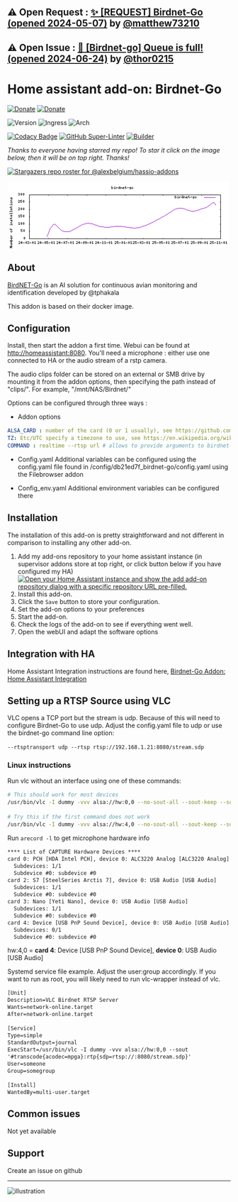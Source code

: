 ## &#9888; Open Request : [✨ [REQUEST] Birdnet-Go (opened 2024-05-07)](https://github.com/alexbelgium/hassio-addons/issues/1385) by [@matthew73210](https://github.com/matthew73210)
## &#9888; Open Issue : [🐛 [Birdnet-go] Queue is full! (opened 2024-06-24)](https://github.com/alexbelgium/hassio-addons/issues/1449) by [@thor0215](https://github.com/thor0215)
# Home assistant add-on: Birdnet-Go

[![Donate][donation-badge]](https://www.buymeacoffee.com/alexbelgium)
[![Donate][paypal-badge]](https://www.paypal.com/donate/?hosted_button_id=DZFULJZTP3UQA)

![Version](https://img.shields.io/badge/dynamic/json?label=Version&query=%24.version&url=https%3A%2F%2Fraw.githubusercontent.com%2Falexbelgium%2Fhassio-addons%2Fmaster%2Fbirdnet-go%2Fconfig.json)
![Ingress](https://img.shields.io/badge/dynamic/json?label=Ingress&query=%24.ingress&url=https%3A%2F%2Fraw.githubusercontent.com%2Falexbelgium%2Fhassio-addons%2Fmaster%2Fbirdnet-go%2Fconfig.json)
![Arch](https://img.shields.io/badge/dynamic/json?color=success&label=Arch&query=%24.arch&url=https%3A%2F%2Fraw.githubusercontent.com%2Falexbelgium%2Fhassio-addons%2Fmaster%2Fbirdnet-go%2Fconfig.json)

[![Codacy Badge](https://app.codacy.com/project/badge/Grade/9c6cf10bdbba45ecb202d7f579b5be0e)](https://www.codacy.com/gh/alexbelgium/hassio-addons/dashboard?utm_source=github.com&utm_medium=referral&utm_content=alexbelgium/hassio-addons&utm_campaign=Badge_Grade)
[![GitHub Super-Linter](https://img.shields.io/github/actions/workflow/status/alexbelgium/hassio-addons/weekly-supelinter.yaml?label=Lint%20code%20base)](https://github.com/alexbelgium/hassio-addons/actions/workflows/weekly-supelinter.yaml)
[![Builder](https://img.shields.io/github/actions/workflow/status/alexbelgium/hassio-addons/onpush_builder.yaml?label=Builder)](https://github.com/alexbelgium/hassio-addons/actions/workflows/onpush_builder.yaml)

[donation-badge]: https://img.shields.io/badge/Buy%20me%20a%20coffee%20(no%20paypal)-%23d32f2f?logo=buy-me-a-coffee&style=flat&logoColor=white
[paypal-badge]: https://img.shields.io/badge/Buy%20me%20a%20coffee%20with%20Paypal-0070BA?logo=paypal&style=flat&logoColor=white

_Thanks to everyone having starred my repo! To star it click on the image below, then it will be on top right. Thanks!_

[![Stargazers repo roster for @alexbelgium/hassio-addons](https://reporoster.com/stars/alexbelgium/hassio-addons)](https://github.com/alexbelgium/hassio-addons/stargazers)


![downloads evolution](https://raw.githubusercontent.com/alexbelgium/hassio-addons/master/birdnet-go/stats.png)

## About

[BirdNET-Go](https://github.com/tphakala/birdnet-go/tree/main) is an AI solution for continuous avian monitoring and identification developed by @tphakala

This addon is based on their docker image.

## Configuration

Install, then start the addon a first time. Webui can be found at <http://homeassistant:8080>.
You'll need a microphone : either use one connected to HA or the audio stream of a rstp camera.

The audio clips folder can be stored on an external or SMB drive by mounting it from the addon options, then specifying the path instead of "clips/". For example, "/mnt/NAS/Birdnet/"

Options can be configured through three ways :

- Addon options

```yaml
ALSA_CARD : number of the card (0 or 1 usually), see https://github.com/tphakala/birdnet-go/blob/main/doc/installation.md#deciding-alsa_card-value
TZ: Etc/UTC specify a timezone to use, see https://en.wikipedia.org/wiki/List_of_tz_database_time_zones#List
COMMAND : realtime --rtsp url # allows to provide arguments to birdnet-go
```

- Config.yaml
Additional variables can be configured using the config.yaml file found in /config/db21ed7f_birdnet-go/config.yaml using the Filebrowser addon

- Config_env.yaml
Additional environment variables can be configured there

## Installation

The installation of this add-on is pretty straightforward and not different in comparison to installing any other add-on.

1. Add my add-ons repository to your home assistant instance (in supervisor addons store at top right, or click button below if you have configured my HA)
   [![Open your Home Assistant instance and show the add add-on repository dialog with a specific repository URL pre-filled.](https://my.home-assistant.io/badges/supervisor_add_addon_repository.svg)](https://my.home-assistant.io/redirect/supervisor_add_addon_repository/?repository_url=https%3A%2F%2Fgithub.com%2Falexbelgium%2Fhassio-addons)
1. Install this add-on.
1. Click the `Save` button to store your configuration.
1. Set the add-on options to your preferences
1. Start the add-on.
1. Check the logs of the add-on to see if everything went well.
1. Open the webUI and adapt the software options

## Integration with HA

Home Assistant Integration instructions are found here, [Birdnet-Go Addon: Home Assistant Integration](./HAINTEGRATION.md)

## Setting up a RTSP Source using VLC

VLC opens a TCP port but the stream is udp. Because of this will need to configure Birdnet-Go to use udp. Adjust the config.yaml file to udp or use the birdnet-go command line option:

`--rtsptransport udp --rtsp rtsp://192.168.1.21:8080/stream.sdp`

### Linux instructions

Run vlc without an interface using one of these commands:

```bash
# This should work for most devices
/usr/bin/vlc -I dummy -vvv alsa://hw:0,0 --no-sout-all --sout-keep --sout '#transcode{acodec=mpga}:rtp{sdp=rtsp://:8080/stream.sdp}'

# Try this if the first command does not work
/usr/bin/vlc -I dummy -vvv alsa://hw:4,0 --no-sout-all --sout-keep --sout '#rtp{sdp=rtsp://:8080/stream.sdp}'
```

Run `arecord -l` to get microphone hardware info

```text
**** List of CAPTURE Hardware Devices ****
card 0: PCH [HDA Intel PCH], device 0: ALC3220 Analog [ALC3220 Analog]
  Subdevices: 1/1
  Subdevice #0: subdevice #0
card 2: S7 [SteelSeries Arctis 7], device 0: USB Audio [USB Audio]
  Subdevices: 1/1
  Subdevice #0: subdevice #0
card 3: Nano [Yeti Nano], device 0: USB Audio [USB Audio]
  Subdevices: 1/1
  Subdevice #0: subdevice #0
card 4: Device [USB PnP Sound Device], device 0: USB Audio [USB Audio]
  Subdevices: 0/1
  Subdevice #0: subdevice #0
```

hw:4,0 = **card 4**: Device [USB PnP Sound Device], **device 0**: USB Audio [USB Audio]

Systemd service file example. Adjust the user:group accordingly. If you want to run as root, you will likely need to run vlc-wrapper instead of vlc.

```text
[Unit]
Description=VLC Birdnet RTSP Server
Wants=network-online.target
After=network-online.target

[Service]
Type=simple
StandardOutput=journal
ExecStart=/usr/bin/vlc -I dummy -vvv alsa://hw:0,0 --sout '#transcode{acodec=mpga}:rtp{sdp=rtsp://:8080/stream.sdp}'
User=someone
Group=somegroup

[Install]
WantedBy=multi-user.target
```

## Common issues

Not yet available

## Support

Create an issue on github

---

![illustration](https://raw.githubusercontent.com/tphakala/birdnet-go/main/doc/BirdNET-Go-dashboard.webp)

